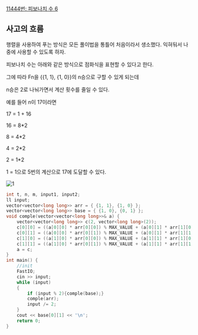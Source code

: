 [11444번: 피보나치 수 6](https://www.acmicpc.net/problem/11444)

## 사고의 흐름

행렬을 사용하여 푸는 방식은 모든 풀이법을 통틀어 처음이라서 생소했다. 익혀둬서 나중에 사용할 수 있도록 하자. 

피보나치 수는 아래와 같은 방식으로 점화식을 표현할 수 있다고 한다. 

그에 따라 Fn을 {{1, 1}, {1, 0}}의 n승으로 구할 수 있게 되는데 

n승은 2로 나눠가면서 계산 횟수를 줄일 수 있다.

예를 들어 n이 17이라면

17 = 1 + 16

16 = 8*2

8 = 4*2

4 = 2*2

2 = 1*2 

1 = 1으로 5번의 계산으로 17에 도달할 수 있다.

![1](https://user-images.githubusercontent.com/76993751/136931589-be5dd864-0302-4461-90a5-e8e80d8d723d.PNG)

```cpp
int t, n, m, input1, input2;
ll input;
vector<vector<long long>> arr = { {1, 1}, {1, 0} };
vector<vector<long long>> base = { {1, 0}, {0, 1} };
void comple(vector<vector<long long>>& a) {
	vector<vector<long long>> c(2, vector<long long>(2));
	c[0][0] = ((a[0][0] * arr[0][0]) % MAX_VALUE + (a[0][1] * arr[1][0]) % MAX_VALUE) % MAX_VALUE;
	c[0][1] = ((a[0][0] * arr[0][1]) % MAX_VALUE + (a[0][1] * arr[1][1]) % MAX_VALUE) % MAX_VALUE;
	c[1][0] = ((a[1][0] * arr[0][0]) % MAX_VALUE + (a[1][1] * arr[1][0]) % MAX_VALUE) % MAX_VALUE;
	c[1][1] = ((a[1][0] * arr[0][1]) % MAX_VALUE + (a[1][1] * arr[1][1]) % MAX_VALUE) % MAX_VALUE;
	a = c;
}
int main() {
	//init
	FastIO;
	cin >> input;
	while (input)
	{
		if (input % 2){comple(base);}
		comple(arr);
		input /= 2;
	}
	cout << base[0][1] << '\n';
	return 0;
}
```
